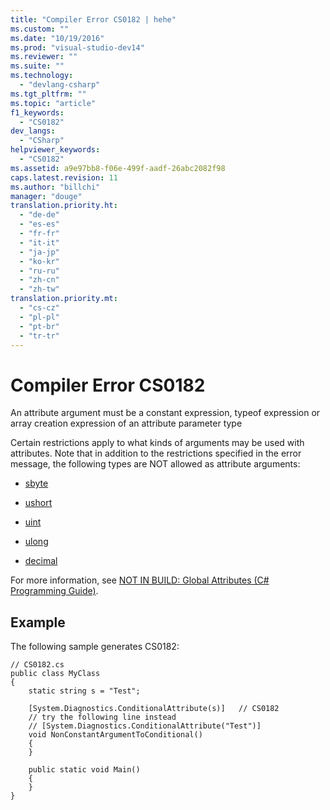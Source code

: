 ```yaml
---
title: "Compiler Error CS0182 | hehe"
ms.custom: ""
ms.date: "10/19/2016"
ms.prod: "visual-studio-dev14"
ms.reviewer: ""
ms.suite: ""
ms.technology: 
  - "devlang-csharp"
ms.tgt_pltfrm: ""
ms.topic: "article"
f1_keywords: 
  - "CS0182"
dev_langs: 
  - "CSharp"
helpviewer_keywords: 
  - "CS0182"
ms.assetid: a9e97bb8-f06e-499f-aadf-26abc2082f98
caps.latest.revision: 11
ms.author: "billchi"
manager: "douge"
translation.priority.ht: 
  - "de-de"
  - "es-es"
  - "fr-fr"
  - "it-it"
  - "ja-jp"
  - "ko-kr"
  - "ru-ru"
  - "zh-cn"
  - "zh-tw"
translation.priority.mt: 
  - "cs-cz"
  - "pl-pl"
  - "pt-br"
  - "tr-tr"
---
```

# Compiler Error CS0182
An attribute argument must be a constant expression, typeof expression or array creation expression of an attribute parameter type  
  
 Certain restrictions apply to what kinds of arguments may be used with attributes. Note that in addition to the restrictions specified in the error message, the following types are NOT allowed as attribute arguments:  
  
-   [sbyte](../Topic/sbyte%20\(C%23%20Reference\).md)  
  
-   [ushort](../Topic/ushort%20\(C%23%20Reference\).md)  
  
-   [uint](../Topic/uint%20\(C%23%20Reference\).md)  
  
-   [ulong](../Topic/ulong%20\(C%23%20Reference\).md)  
  
-   [decimal](../Topic/decimal%20\(C%23%20Reference\).md)  
  
 For more information, see [NOT IN BUILD: Global Attributes (C# Programming Guide)](http://msdn.microsoft.com/en-us/7c6c41f8-f0d5-4345-8987-3d91f9bae136).  
  
## Example  
 The following sample generates CS0182:  
  
```  
// CS0182.cs  
public class MyClass  
{  
    static string s = "Test";  
  
    [System.Diagnostics.ConditionalAttribute(s)]   // CS0182  
    // try the following line instead  
    // [System.Diagnostics.ConditionalAttribute("Test")]  
    void NonConstantArgumentToConditional()  
    {  
    }  
  
    public static void Main()  
    {  
    }  
}  
```